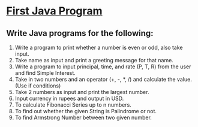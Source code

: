 # [First Java Program](https://youtu.be/TAtrPoaJ7gc)

## Write Java programs for the following:

1. Write a program to print whether a number is even or odd, also take
input.
2. Take name as input and print a greeting message for that name.
3. Write a program to input principal, time, and rate (P, T, R) from the user and
find Simple Interest.
4. Take in two numbers and an operator (+, -, *, /) and calculate the value.
(Use if conditions)
5. Take 2 numbers as input and print the largest number.
6. Input currency in rupees and output in USD.
7. To calculate Fibonacci Series up to n numbers.
8. To find out whether the given String is Palindrome or not.
9. To find Armstrong Number between two given number.
